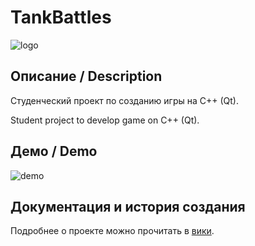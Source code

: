 # TankBattles

![logo](https://camo.githubusercontent.com/fbe2001ef136f2df3728ae02e2359e8a14dd0dee/687474703a2f2f692e696d6775722e636f6d2f66465742794c702e6a7067)


## Описание / Description

Студенческий проект по созданию игры на C++ (Qt).

Student project to develop game on C++ (Qt).


## Демо / Demo

![demo](https://camo.githubusercontent.com/d699ece68343d0ec33fe6263e9f8a2a885b1c916/687474703a2f2f692e696d6775722e636f6d2f31664a345a35612e676966)


## Документация и история создания

Подробнее о проекте можно прочитать в [вики](https://github.com/Lonsofore/TankBattles/wiki).

